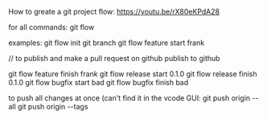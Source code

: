 How to greate a git project flow:
https://youtu.be/rX80eKPdA28

for all commands:
git flow

examples:
git flow init
git branch
git flow feature start frank

// to publish and make a pull request on github publish to github

git flow feature finish frank
git flow release start 0.1.0
git flow release finish 0.1.0
git flow bugfix start bad
git flow bugfix finish bad

to push all changes at once (can't find it in the vcode GUI:
git push origin --all
git push origin --tags
